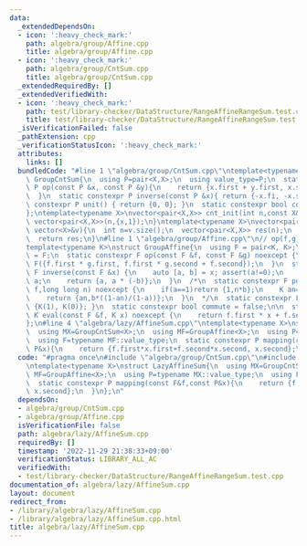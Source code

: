 ```yaml
---
data:
  _extendedDependsOn:
  - icon: ':heavy_check_mark:'
    path: algebra/group/Affine.cpp
    title: algebra/group/Affine.cpp
  - icon: ':heavy_check_mark:'
    path: algebra/group/CntSum.cpp
    title: algebra/group/CntSum.cpp
  _extendedRequiredBy: []
  _extendedVerifiedWith:
  - icon: ':heavy_check_mark:'
    path: test/library-checker/DataStructure/RangeAffineRangeSum.test.cpp
    title: test/library-checker/DataStructure/RangeAffineRangeSum.test.cpp
  _isVerificationFailed: false
  _pathExtension: cpp
  _verificationStatusIcon: ':heavy_check_mark:'
  attributes:
    links: []
  bundledCode: "#line 1 \"algebra/group/CntSum.cpp\"\ntemplate<typename X>\nstruct\
    \ GroupCntSum{\n  using P=pair<X,X>;\n  using value_type=P;\n  static constexpr\
    \ P op(const P &x, const P &y){\n    return {x.first + y.first, x.second + y.second};\n\
    \  }\n  static constexpr P inverse(const P &x){ return {-x.fi, -x.se}; }\n  static\
    \ constexpr P unit() { return {0, 0}; }\n  static constexpr bool commute = true;\n\
    };\ntemplate<typename X>\nvector<pair<X,X>> cnt_init(int n,const X&x){\n  return\
    \ vector<pair<X,X>>(n,{x,1});\n}\ntemplate<typename X>\nvector<pair<X,X>> cnt_init(const\
    \ vector<X>&v){\n  int n=v.size();\n  vector<pair<X,X>> res(n);\n  for(int i=0;i<n;i++)res[i]={v[i],1};\n\
    \  return res;\n}\n#line 1 \"algebra/group/Affine.cpp\"\n// op(f,g) = f(g(x))\n\
    template<typename K>\nstruct GroupAffine{\n  using F = pair<K, K>;\n  using value_type\
    \ = F;\n  static constexpr F op(const F &f, const F &g) noexcept {\n    return\
    \ F({f.first * g.first, f.first * g.second + f.second});\n  }\n  static constexpr\
    \ F inverse(const F &x) {\n    auto [a, b] = x; assert(a!=0);\n    a = K(1) /\
    \ a;\n    return {a, a * (-b)};\n  }\n  /*\n  static constexpr F power(const F&\
    \ f,long long n) noexcept {\n    if(a==1)return {1,n*b};\n    K an=power(a,n);\n\
    \    return {an,b*((1-an)/(1-a))};\n  }\n  */\n  static constexpr F unit() { return\
    \ {K(1), K(0)}; }\n  static constexpr bool commute = false;\n\n  static constexpr\
    \ K eval(const F &f, K x) noexcept {\n    return f.first * x + f.second;\n  }\n\
    };\n#line 4 \"algebra/lazy/AffineSum.cpp\"\ntemplate<typename X>\nstruct LazyAffineSum{\n\
    \  using MX=GroupCntSum<X>;\n  using MF=GroupAffine<X>;\n  using P=typename MX::value_type;\n\
    \  using F=typename MF::value_type;\n  static constexpr P mapping(const F&f,const\
    \ P&x){\n    return {f.first*x.first+f.second*x.second, x.second};\n  }\n};\n"
  code: "#pragma once\n#include \"algebra/group/CntSum.cpp\"\n#include \"algebra/group/Affine.cpp\"\
    \ntemplate<typename X>\nstruct LazyAffineSum{\n  using MX=GroupCntSum<X>;\n  using\
    \ MF=GroupAffine<X>;\n  using P=typename MX::value_type;\n  using F=typename MF::value_type;\n\
    \  static constexpr P mapping(const F&f,const P&x){\n    return {f.first*x.first+f.second*x.second,\
    \ x.second};\n  }\n};\n"
  dependsOn:
  - algebra/group/CntSum.cpp
  - algebra/group/Affine.cpp
  isVerificationFile: false
  path: algebra/lazy/AffineSum.cpp
  requiredBy: []
  timestamp: '2022-11-29 21:38:33+09:00'
  verificationStatus: LIBRARY_ALL_AC
  verifiedWith:
  - test/library-checker/DataStructure/RangeAffineRangeSum.test.cpp
documentation_of: algebra/lazy/AffineSum.cpp
layout: document
redirect_from:
- /library/algebra/lazy/AffineSum.cpp
- /library/algebra/lazy/AffineSum.cpp.html
title: algebra/lazy/AffineSum.cpp
---
```


